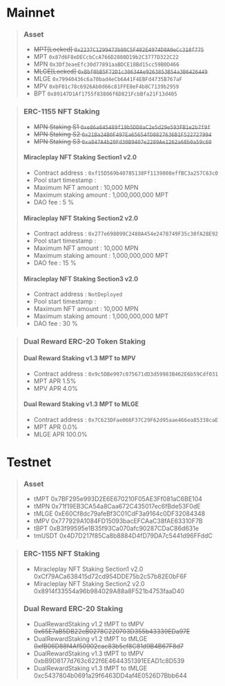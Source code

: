 # Mainnet
>### Asset
> * ~~MPT[Locked] `0x2237C1299473b80C5F482E4974D8A0eCc318f775`~~
> * MPT `0x87d6F8eDECcbCcA766D2880D19b2C3777D322C22`
> * MPN `0x3Df3eaeEfc30d77891aaBDCE18Bd15cc59B0D466`
> * ~~MLGE[Locked] `0xBbf0bB5F72D1c30634Ae9263853B54a3B6426449`~~
> * MLGE `0x79940436c6a70bad4eCb6A41F4EBFd4735B767aF`
> * MPV `0xbF01c78c6926Ab0d66c81FFE8eF4b8C7139b2959`
> * BPT `0x89147D1Af1755f83806f6D821FcbBfa21F13d405`

> ### ERC-1155 NFT Staking
> * ~~MPN Staking S1 `0xe86a845489f19b5DD8aC2e5d29e593FB1e2b7f9f`~~
> * ~~MPN Staking S2 `0x21Ba24B0F497Ea65654fD8827636B1F522727994`~~
> * ~~MPN Staking S3 `0xa847A4b20Fd30B9407e2289Ae1262a68b0a59c69`~~
> #### Miracleplay NFT Staking Section1 v2.0 
> * Contract address : `0xf15D569b40785138Ff1139808effBC3a257C63c0`
> * Pool start timestamp :
> * Maximum NFT amount : 10,000 MPN
> * Maximum staking amount : 1,000,000,000 MPT
> * DAO fee : 5 %
> #### Miracleplay NFT Staking Section2 v2.0
> * Contract address : `0x277e698099C2480A454e2478749F35c30fA28E92`
> * Pool start timestamp :
> * Maximum NFT amount : 10,000 MPN
> * Maximum staking amount : 1,000,000,000 MPT
> * DAO fee : 15 %
> #### Miracleplay NFT Staking Section3 v2.0
> * Contract address : `NotDeployed`
> * Pool start timestamp :
> * Maximum NFT amount : 10,000 MPN
> * Maximum staking amount : 1,000,000,000 MPT
> * DAO fee : 30 %

> ### Dual Reward ERC-20 Token Staking
> #### Dual Reward Staking v1.3 MPT to MPV 
> * Contract address : `0x9c5DBe997c075671dD3d59983B462E6b59Cdf031`
> * MPT APR 1.5%
> * MPV APR 4.0%
> #### Dual Reward Staking v1.3 MPT to MLGE
> * Contract address : `0x7C623DFae066F37C29F62d95aae466ea85338caE`
> * MPT APR 0.0%
> * MLGE APR 100.0%

# Testnet
> ### Asset
> * tMPT 0x7BF295e993D2E6E670210F05AE3Ff081aC6BE104
> * tMPN 0x71f19EB3CA54a8Caa672C435017ec6fBde53F0dE
> * tMLGE 0xE60Cf8dc79afeBf3C01CdF3a9164c0DF32084348
> * tMPV 0x777929A1084FD15093bacEFCAaC38fAE63310F7B
> * tBPT 0xB3f99595e1B35f93Ca070afc90287CDaC86d631e
> * tmUSDT 0x4D7D217f85Ca8b8884D4fD79DA7c5441d96FFddC

> ### ERC-1155 NFT Staking
> * Miracleplay NFT Staking Section1 v2.0 0xCf79ACa638415d72cd954DDE75b2c57b82E0bF6F
> * Miracleplay NFT Staking Section2 v2.0 0x8914f33554a96b984029A88a8F521b4753faaD40
> 
> ### Dual Reward ERC-20 Staking
> * DualRewardStaking v1.2 tMPT to tMPV ~~0x65E7aB5DB22eB0278C220703D355b43339EDa97E~~
> * DualRewardStaking v1.2 tMPT to tMLGE ~~0xfB06D88f4Af50902cac83b5cf8C81d9B4B67F8d7~~
> * DualRewardStaking v1.3 tMPT to tMPV 0xbB9D8177d763c622f6E4644351391EEAD1c8D539
> * DualRewardStaking v1.3 tMPT to tMLGE 0xc5437804b0691a29f6463DD4af4E0526D7Bbb644
 